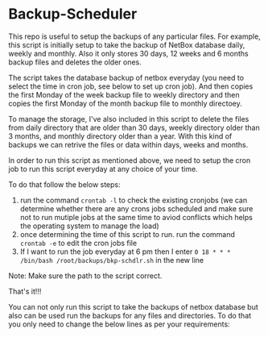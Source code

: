 # Backup-Scheduler
This repo is useful to setup the backups of any particular files. For example, this script is initially setup to take the backup of NetBox database daily, weekly and monthly. Also it only stores 30 days, 12 weeks and 6 months backup files and deletes the older ones.

The script takes the database backup of netbox everyday (you need to select the time in cron job, see below to set up cron job). And then copies the first Monday of the week backup file to weekly directory and then copies the first Monday of the month backup file to monthly directoey.

To manage the storage, I've also included in this script to delete the files from daily directory that are older than 30 days, weekly directory older than 3 months, and monthly directory older than a year. With this kind of backups we can retrive the files or data within days, weeks and months.

In order to run this script as mentioned above, we need to setup the cron job to run this script everyday at any choice of your time.

To do that follow the below steps:
1. run the command `crontab -l` to check the existing cronjobs (we can determine whether there are any crons jobs scheduled and make sure not to run mutiple jobs at the same time to aviod conflicts which helps the operating system to manage the load)
2. once determining the time of this script to run. run the command `crontab -e` to edit the cron jobs file
3. If I want to run the job everyday at 6 pm then I enter `0 18 * * * /bin/bash /root/backups/bkp-schdlr.sh` in the new line

Note: Make sure the path to the script correct.

That's it!!!


You can not only run this script to take the backups of netbox database but also can be used run the backups for any files and directories.
To do that you only need to change the below lines as per your requirements:

